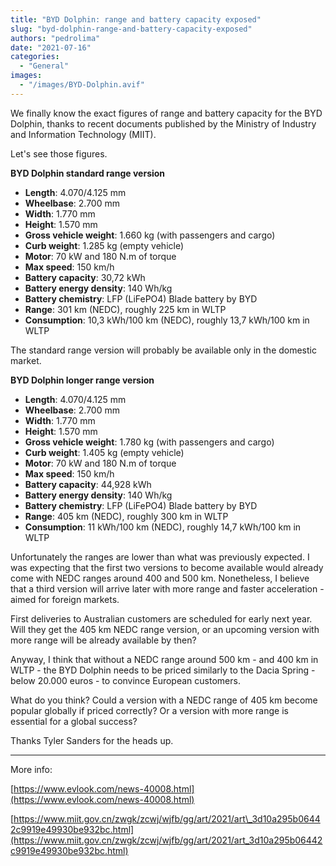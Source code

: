 ```yaml
---
title: "BYD Dolphin: range and battery capacity exposed"
slug: "byd-dolphin-range-and-battery-capacity-exposed"
authors: "pedrolima"
date: "2021-07-16"
categories:
  - "General"
images:
  - "/images/BYD-Dolphin.avif"
---
```


We finally know the exact figures of range and battery capacity for the BYD Dolphin, thanks to recent documents published by the Ministry of Industry and Information Technology (MIIT).

Let's see those figures.

**BYD Dolphin standard range version**

- **Length**: 4.070/4.125 mm
- **Wheelbase**: 2.700 mm
- **Width**: 1.770 mm
- **Height**: 1.570 mm
- **Gross vehicle weight**: 1.660 kg (with passengers and cargo)
- **Curb weight**: 1.285 kg (empty vehicle)
- **Motor**: 70 kW and 180 N.m of torque
- **Max speed**: 150 km/h
- **Battery capacity**: 30,72 kWh
- **Battery energy density**: 140 Wh/kg
- **Battery chemistry**: LFP (LiFePO4) Blade battery by BYD
- **Range**: 301 km (NEDC), roughly 225 km in WLTP
- **Consumption**: 10,3 kWh/100 km (NEDC), roughly 13,7 kWh/100 km in WLTP

The standard range version will probably be available only in the domestic market.

**BYD Dolphin longer range version**

- **Length**: 4.070/4.125 mm
- **Wheelbase**: 2.700 mm
- **Width**: 1.770 mm
- **Height**: 1.570 mm
- **Gross vehicle weight**: 1.780 kg (with passengers and cargo)
- **Curb weight**: 1.405 kg (empty vehicle)
- **Motor**: 70 kW and 180 N.m of torque
- **Max speed**: 150 km/h
- **Battery capacity**: 44,928 kWh
- **Battery energy density**: 140 Wh/kg
- **Battery chemistry**: LFP (LiFePO4) Blade battery by BYD
- **Range**: 405 km (NEDC), roughly 300 km in WLTP
- **Consumption**: 11 kWh/100 km (NEDC), roughly 14,7 kWh/100 km in WLTP

Unfortunately the ranges are lower than what was previously expected. I was expecting that the first two versions to become available would already come with NEDC ranges around 400 and 500 km. Nonetheless, I believe that a third version will arrive later with more range and faster acceleration - aimed for foreign markets.

First deliveries to Australian customers are scheduled for early next year. Will they get the 405 km NEDC range version, or an upcoming version with more range will be already available by then?

Anyway, I think that without a NEDC range around 500 km - and 400 km in WLTP - the BYD Dolphin needs to be priced similarly to the Dacia Spring - below 20.000 euros - to convince European customers.

What do you think? Could a version with a NEDC range of 405 km become popular globally if priced correctly? Or a version with more range is essential for a global success?

Thanks Tyler Sanders for the heads up.

---

More info:

[https://www.evlook.com/news-40008.html](https://www.evlook.com/news-40008.html)

[https://www.miit.gov.cn/zwgk/zcwj/wjfb/gg/art/2021/art\_3d10a295b06442c9919e49930be932bc.html](https://www.miit.gov.cn/zwgk/zcwj/wjfb/gg/art/2021/art_3d10a295b06442c9919e49930be932bc.html)

